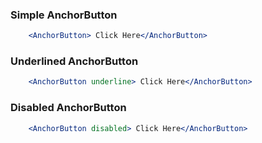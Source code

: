 ### Simple AnchorButton
```jsx
    <AnchorButton> Click Here</AnchorButton>
```

### Underlined AnchorButton
```jsx
    <AnchorButton underline> Click Here</AnchorButton>
```

### Disabled AnchorButton
```jsx
    <AnchorButton disabled> Click Here</AnchorButton>
```
